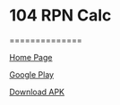 # 104 RPN Calc
==============

[Home Page](http://civyshk.github.io/rpncalc104k/)

[Google Play](https://play.google.com/store/apps/details?id=net.project104.civyshkrpncalc)

[Download APK](https://raw.githubusercontent.com/civyshk/rpncalc104k/master/app/app-release.apk)
